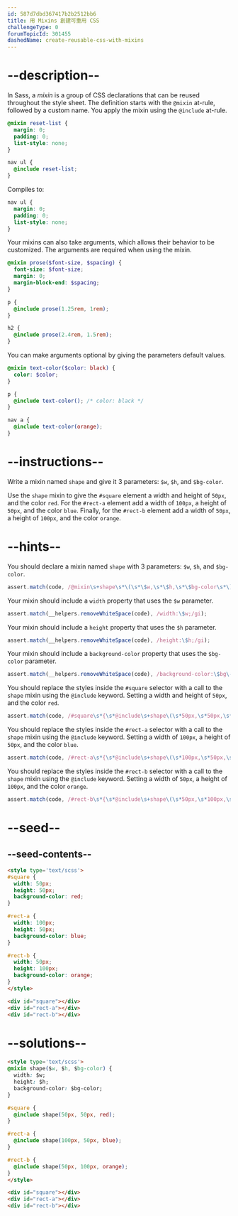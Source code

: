 ```yaml
---
id: 587d7dbd367417b2b2512bb6
title: 用 Mixins 創建可重用 CSS
challengeType: 0
forumTopicId: 301455
dashedName: create-reusable-css-with-mixins
---
```


# --description--

In Sass, a <dfn>mixin</dfn> is a group of CSS declarations that can be reused throughout the style sheet. The definition starts with the `@mixin` at-rule, followed by a custom name. You apply the mixin using the `@include` at-rule.

```scss
@mixin reset-list {
  margin: 0;
  padding: 0;
  list-style: none;
}

nav ul {
  @include reset-list;
}
```

Compiles to:

```css
nav ul {
  margin: 0;
  padding: 0;
  list-style: none;
}
```

Your mixins can also take arguments, which allows their behavior to be customized. The arguments are required when using the mixin.

```scss
@mixin prose($font-size, $spacing) {
  font-size: $font-size;
  margin: 0;
  margin-block-end: $spacing;
}

p {
  @include prose(1.25rem, 1rem);
}

h2 {
  @include prose(2.4rem, 1.5rem);
}
```

You can make arguments optional by giving the parameters default values.

```scss
@mixin text-color($color: black) {
  color: $color;
}

p {
  @include text-color(); /* color: black */
}

nav a {
  @include text-color(orange);
}
```

# --instructions--

Write a mixin named `shape` and give it 3 parameters: `$w`, `$h`, and `$bg-color`.

Use the `shape` mixin to give the `#square` element a width and height of `50px`, and the color `red`. For the `#rect-a` element add a width of `100px`, a height of `50px`, and the color `blue`. Finally, for the `#rect-b` element add a width of `50px`, a height of `100px`, and the color `orange`.

# --hints--

You should declare a mixin named `shape` with 3 parameters: `$w`, `$h`, and `$bg-color`.

```js
assert.match(code, /@mixin\s+shape\s*\(\s*\$w,\s*\$h,\s*\$bg-color\s*\)\s*{/gi);
```

Your mixin should include a `width` property that uses the `$w` parameter.

```js
assert.match(__helpers.removeWhiteSpace(code), /width:\$w;/gi);
```

Your mixin should include a `height` property that uses the `$h` parameter.

```js
assert.match(__helpers.removeWhiteSpace(code), /height:\$h;/gi);
```

Your mixin should include a `background-color` property that uses the `$bg-color` parameter.

```js
assert.match(__helpers.removeWhiteSpace(code), /background-color:\$bg\-color;/gi);
```

You should replace the styles inside the `#square` selector with a call to the `shape` mixin using the `@include` keyword. Setting a width and height of `50px`, and the color `red`.

```js
assert.match(code, /#square\s*{\s*@include\s+shape\(\s*50px,\s*50px,\s*red\s*\)\s*;\s*}/gi);
```

You should replace the styles inside the `#rect-a` selector with a call to the `shape` mixin using the `@include` keyword. Setting a width of `100px`, a height of `50px`, and the color `blue`.

```js
assert.match(code, /#rect-a\s*{\s*@include\s+shape\(\s*100px,\s*50px,\s*blue\s*\)\s*;\s*}/gi);
```

You should replace the styles inside the `#rect-b` selector with a call to the `shape` mixin using the `@include` keyword. Setting a width of `50px`, a height of `100px`, and the color `orange`.

```js
assert.match(code, /#rect-b\s*{\s*@include\s+shape\(\s*50px,\s*100px,\s*orange\s*\)\s*;\s*}/gi);
```

# --seed--

## --seed-contents--

```html
<style type='text/scss'>
#square {
  width: 50px;
  height: 50px;
  background-color: red;
}

#rect-a {
  width: 100px;
  height: 50px;
  background-color: blue;
}

#rect-b {
  width: 50px;
  height: 100px;
  background-color: orange;
}
</style>

<div id="square"></div>
<div id="rect-a"></div>
<div id="rect-b"></div>
```

# --solutions--

```html
<style type='text/scss'>
@mixin shape($w, $h, $bg-color) {
  width: $w;
  height: $h;
  background-color: $bg-color;
}

#square {
  @include shape(50px, 50px, red);
}

#rect-a {
  @include shape(100px, 50px, blue);
}

#rect-b {
  @include shape(50px, 100px, orange);
}
</style>

<div id="square"></div>
<div id="rect-a"></div>
<div id="rect-b"></div>
```
